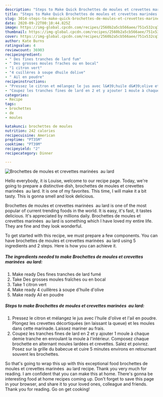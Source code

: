 ```yaml
---
description: "Steps to Make Quick Brochettes de moules et crevettes marinées  au lard"
title: "Steps to Make Quick Brochettes de moules et crevettes marinées  au lard"
slug: 3014-steps-to-make-quick-brochettes-de-moules-et-crevettes-marinees-au-lard
date: 2020-09-22T00:10:44.825Z
image: https://img-global.cpcdn.com/recipes/2560b2a5cb566aee/751x532cq70/brochettes-de-moules-et-crevettes-marinees-au-lard-photo-principale-de-la-recette.jpg
thumbnail: https://img-global.cpcdn.com/recipes/2560b2a5cb566aee/751x532cq70/brochettes-de-moules-et-crevettes-marinees-au-lard-photo-principale-de-la-recette.jpg
cover: https://img-global.cpcdn.com/recipes/2560b2a5cb566aee/751x532cq70/brochettes-de-moules-et-crevettes-marinees-au-lard-photo-principale-de-la-recette.jpg
author: Kate Burns
ratingvalue: 4
reviewcount: 36903
recipeingredient:
- " Des fines tranches de lard fum"
- " Des grosses moules fraches ou en bocal"
- "1 citron vert"
- "4 cuillères à soupe dhuile dolive"
- " Ail en poudre"
recipeinstructions:
- "Pressez le citron et mélangez le jus avec l&#39;huile d&#39;olive et l&#39;ail en poudre. Plongez les crevettes décortiquées (en laissant la queue) et les moules dans cette marinade. Laissez mariner au frais."
- "Coupez les tranches fines de lard en 2 et y ajouter 1 moule à chaque demie tranche en enroulant la moule à l&#39;intérieur. Composez chaque brochette en alternant moules lardées et crevettes. Salez et poivrez. Posez sur la grille du babecue et cuire 5 minutes environs en retournant souvent les brochettes."
categories:
- Recipe
tags:
- brochettes
- de
- moules

katakunci: brochettes de moules 
nutrition: 242 calories
recipecuisine: American
preptime: "PT35M"
cooktime: "PT39M"
recipeyield: "2"
recipecategory: Dinner

---
```



![Brochettes de moules et crevettes marinées  au lard](https://img-global.cpcdn.com/recipes/2560b2a5cb566aee/751x532cq70/brochettes-de-moules-et-crevettes-marinees-au-lard-photo-principale-de-la-recette.jpg)

Hello everybody, it is Louise, welcome to our recipe page. Today, we're going to prepare a distinctive dish, brochettes de moules et crevettes marinées  au lard. It is one of my favorites. This time, I will make it a bit tasty. This is gonna smell and look delicious.



Brochettes de moules et crevettes marinées  au lard is one of the most popular of current trending foods in the world. It is easy, it's fast, it tastes delicious. It's appreciated by millions daily. Brochettes de moules et crevettes marinées  au lard is something which I have loved my entire life. They are fine and they look wonderful.


To get started with this recipe, we must prepare a few components. You can have brochettes de moules et crevettes marinées  au lard using 5 ingredients and 2 steps. Here is how you can achieve it.

<!--inarticleads1-->

##### The ingredients needed to make Brochettes de moules et crevettes marinées  au lard:

1. Make ready  Des fines tranches de lard fumé
1. Take  Des grosses moules fraîches ou en bocal
1. Take 1 citron vert
1. Make ready 4 cuillères à soupe d&#39;huile d&#39;olive
1. Make ready  Ail en poudre




<!--inarticleads2-->

##### Steps to make Brochettes de moules et crevettes marinées  au lard:

1. Pressez le citron et mélangez le jus avec l&#39;huile d&#39;olive et l&#39;ail en poudre. Plongez les crevettes décortiquées (en laissant la queue) et les moules dans cette marinade. Laissez mariner au frais.
1. Coupez les tranches fines de lard en 2 et y ajouter 1 moule à chaque demie tranche en enroulant la moule à l&#39;intérieur. Composez chaque brochette en alternant moules lardées et crevettes. Salez et poivrez. Posez sur la grille du babecue et cuire 5 minutes environs en retournant souvent les brochettes.




So that's going to wrap this up with this exceptional food brochettes de moules et crevettes marinées  au lard recipe. Thank you very much for reading. I am confident that you can make this at home. There's gonna be interesting food at home recipes coming up. Don't forget to save this page in your browser, and share it to your loved ones, colleague and friends. Thank you for reading. Go on get cooking!
